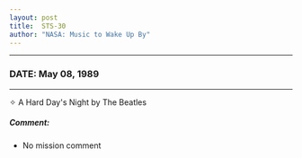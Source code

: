 ```yaml
---
layout: post
title:  STS-30
author: "NASA: Music to Wake Up By"
---
```


----
### DATE: May 08, 1989
----
✧ A Hard Day's Night by The Beatles

##### Comment:
* No mission comment
